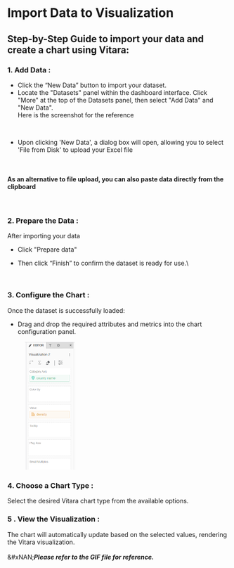 # Import Data to Visualization

## Step-by-Step Guide to  import your data and create a chart using Vitara:

### 1. Add Data :&#x20;

* Click the “New Data” button to import your dataset.
* Locate the "Datasets" panel within the dashboard interface. Click "More" at the top of the Datasets panel, then select "Add Data" and "New Data".
  \
  Here is the screenshot for the reference

<figure><img src="https://lh7-rt.googleusercontent.com/docsz/AD_4nXe4WtbhwGV7nlssCGuMyGpiuR0e61q_yVrdVtO9L1XOBBl4XiQrHjSbX6Y40q2tAj2VdGYe31p_fFcupAlMQa5fYglGWnOljSI3Vz3zpVVNBZr-R2OkMXADUTGeuiPkAIgdhgBQ?key=HG8zy91NAlh2msPjWJsC0g" alt=""><figcaption></figcaption></figure>

*   Upon clicking 'New Data', a dialog box will open, allowing you to select 'File from Disk' to upload your Excel file

    <figure><img src="https://lh7-rt.googleusercontent.com/docsz/AD_4nXcyRBAjlAmHqfsR4V08E_K78hCz7qmL7reF8G9N4y1fs3RY8cEBZ4LPV2KDePZfdoSpoVkgy_RWINBZ0dQgigLMBbJPM22MnuPN_cHd7mLGip20Uu4VLhAT5M7LkycmBacmA-uijw?key=HG8zy91NAlh2msPjWJsC0g" alt=""><figcaption></figcaption></figure>

#### As an alternative to file upload, you can also paste data directly from the clipboard

<figure><img src="https://lh7-rt.googleusercontent.com/docsz/AD_4nXc7uF_ISDEU4gJ0MTEAg7hnaoTXETOdZPlnnC9uFHrq6xZGvaTWScXCPpTCc2QzvhFAzKUtcxiuRZrLTkBbBIp5EtN1pOc4NnU77UuJP4PpXD2ihAPODaX6ALMglE60TsiKEmUXAw?key=HG8zy91NAlh2msPjWJsC0g" alt=""><figcaption></figcaption></figure>

### 2. Prepare the Data :&#x20;

After importing your data

* Click "Prepare data"
*   Then click “Finish” to confirm the dataset is ready for use.\


    <figure><img src="https://lh7-rt.googleusercontent.com/docsz/AD_4nXc0s0O3n1BQt3so7rnssx3vkdyVhY28-0sdTPXAhOQ9Jd2io_klqfo0K2PhCOZtPS8_XtY1gpLXNinFg_i8PtQyzq3IwtBJvFLPcHiRaGuI70Kv2HUrvyqjUzNXvg8Efnr9xgOx?key=HG8zy91NAlh2msPjWJsC0g" alt=""><figcaption></figcaption></figure>



### 3. Configure the Chart :&#x20;

Once the dataset is successfully loaded:

* Drag and drop the required attributes and metrics into the chart configuration panel.

<div align="left"><figure><img src="../.gitbook/assets/image (21).png" alt="" width="114"><figcaption></figcaption></figure></div>

### 4. Choose a Chart Type :&#x20;

Select the desired Vitara chart type from the available options.

### 5 . View the Visualization :&#x20;

The chart will automatically update based on the selected values, rendering the Vitara visualization.\
\
&#xNAN;_**Please refer to the GIF file for reference.**_

<figure><img src="../.gitbook/assets/Basic rendering (1).gif" alt=""><figcaption></figcaption></figure>
